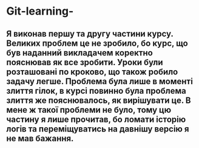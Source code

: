 # Git-learning-
## Я виконав першу та другу частини курсу. Великих проблем це не зробило, бо курс, що був наданний викладачем коректно пояснював як все зробити. Уроки були розташовані по кроково, що також робило задачу легше. Проблема була лише в моменті злиття гілок, в курсі повинно була проблема злиття же пояснювалось, як вирішувати це. В мене ж такої проблеми не було, тому цю частину я лише прочитав, бо ломати історію логів та переміщуватись на давнішу версію я не мав бажання. 
